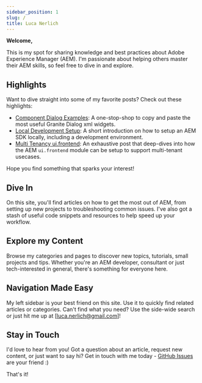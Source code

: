 ```yaml
---
sidebar_position: 1
slug: /
title: Luca Nerlich
---
```


<div class="alert alert--success">
<div><strong>Welcome,</strong></div>
<p>This is my spot for sharing knowledge and best practices about Adobe Experience Manager (AEM). I'm passionate about helping others master their AEM skills, so feel free to dive in and explore.</p>
</div>

**Highlights**
---------

Want to dive straight into some of my favorite posts? Check out these highlights:

* [Component Dialog Examples](./aem/component-dialogs.mdx): A one-stop-shop to copy and paste the most useful Granite
  Dialog xml widgets.
* [Local Development Setup](./aem/aem-dev-setup.md): A short introduction on how to setup an AEM SDK locally, including
  a development environment.
* [Multi Tenancy ui.frontend](./aem/ui/multi-tenancy-support-ui-frontend.mdx): An exhaustive post that deep-dives into
  how the AEM `ui.frontend` module can be setup to support multi-tenant usecases.

Hope you find something that sparks your interest!

**Dive In**
---------

On this site, you'll find articles on how to get the most out of AEM, from setting up new projects to troubleshooting
common issues. I've also got a stash of useful code snippets and resources to help speed up your workflow.

**Explore my Content**
--------------------

Browse my categories and pages to discover new topics, tutorials, small projects and tips. Whether you're an AEM
developer, consultant or just tech-interested in general, there's something for everyone here.

**Navigation Made Easy**
------------------------

My left sidebar is your best friend on this site. Use it to quickly find related articles or categories. Can't find what
you need? Use the side-wide search or just hit me up at [luca.nerlich@gmail.com]!

**Stay in Touch**
--------------

I'd love to hear from you! Got a question about an article, request new content, or just want to say hi? Get in touch
with me today - [GitHub Issues](https://github.com/LucaNerlich/lucanerlich.com/issues) are your friend :)

That's it!
